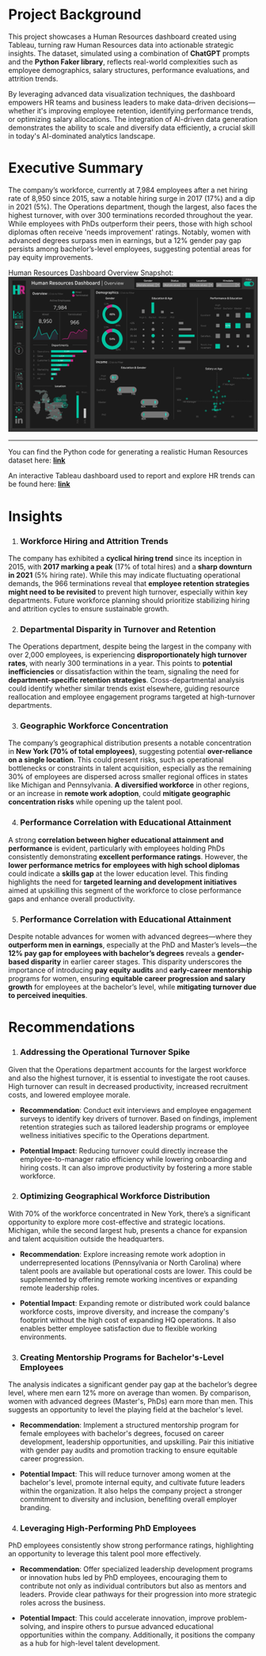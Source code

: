 # Project Background
This project showcases a Human Resources dashboard created using Tableau, turning raw Human Resources data into actionable strategic insights. The dataset, simulated using a combination of **ChatGPT** prompts and the **Python Faker library**, reflects real-world complexities such as employee demographics, salary structures, performance evaluations, and attrition trends. 

By leveraging advanced data visualization techniques, the dashboard empowers HR teams and business leaders to make data-driven decisions—whether it's improving employee retention, identifying performance trends, or optimizing salary allocations. The integration of AI-driven data generation demonstrates the ability to scale and diversify data efficiently, a crucial skill in today's AI-dominated analytics landscape.

# Executive Summary
The company’s workforce, currently at 7,984 employees after a net hiring rate of 8,950 since 2015, saw a notable hiring surge in 2017 (17%) and a dip in 2021 (5%). The Operations department, though the largest, also faces the highest turnover, with over 300 terminations recorded throughout the year. While employees with PhDs outperform their peers, those with high school diplomas often receive 'needs improvement' ratings. Notably, women with advanced degrees surpass men in earnings, but a 12% gender pay gap persists among bachelor’s-level employees, suggesting potential areas for pay equity improvements.

Human Resources Dashboard Overview Snapshot:
![HR Dashboard Overview Snapshot](/Snapshots/HR%20Dashboard%20Overview.png)

---
You can find the Python code for generating a realistic Human Resources dataset here: [**link**](/Python%20code/generation.py)

An interactive Tableau dashboard used to report and explore HR trends can be found here: [**link**](https://public.tableau.com/app/profile/zolboo1658/viz/HRDashboards_17267167597120/HRSummary)

# Insights

1. ### Workforce Hiring and Attrition Trends
The company has exhibited a **cyclical hiring trend** since its inception in 2015, with **2017 marking a peak** (17% of total hires) and a **sharp downturn in 2021** (5% hiring rate). While this may indicate fluctuating operational demands, the 966 terminations reveal that **employee retention strategies might need to be revisited** to prevent high turnover, especially within key departments. Future workforce planning should prioritize stabilizing hiring and attrition cycles to ensure sustainable growth.

2. ### Departmental Disparity in Turnover and Retention
The Operations department, despite being the largest in the company with over 2,000 employees, is experiencing **disproportionately high turnover rates**, with nearly 300 terminations in a year. This points to **potential inefficiencies** or dissatisfaction within the team, signaling the need for **department-specific retention strategies**. Cross-departmental analysis could identify whether similar trends exist elsewhere, guiding resource reallocation and employee engagement programs targeted at high-turnover departments.

3. ### Geographic Workforce Concentration
The company’s geographical distribution presents a notable concentration in **New York (70% of total employees)**, suggesting potential **over-reliance on a single location**. This could present risks, such as operational bottlenecks or constraints in talent acquisition, especially as the remaining 30% of employees are dispersed across smaller regional offices in states like Michigan and Pennsylvania. **A diversified workforce** in other regions, or an increase in **remote work adoption**, could **mitigate geographic concentration risks** while opening up the talent pool.

4. ### Performance Correlation with Educational Attainment
A strong **correlation between higher educational attainment and performance** is evident, particularly with employees holding PhDs consistently demonstrating **excellent performance ratings**. However, the **lower performance metrics for employees with high school diplomas** could indicate a **skills gap** at the lower education level. This finding highlights the need for **targeted learning and development initiatives** aimed at upskilling this segment of the workforce to close performance gaps and enhance overall productivity.

5. ### Performance Correlation with Educational Attainment
Despite notable advances for women with advanced degrees—where they **outperform men in earnings**, especially at the PhD and Master’s levels—the **12% pay gap for employees with bachelor’s degrees** reveals a **gender-based disparity** in earlier career stages. This disparity underscores the importance of introducing **pay equity audits** and **early-career mentorship** programs for women, ensuring **equitable career progression and salary growth** for employees at the bachelor’s level, while **mitigating turnover due to perceived inequities**.

# Recommendations

1. ### Addressing the Operational Turnover Spike
Given that the Operations department accounts for the largest workforce and also the highest turnover, it is essential to investigate the root causes. High turnover can result in decreased productivity, increased recruitment costs, and lowered employee morale.

- **Recommendation**: Conduct exit interviews and employee engagement surveys to identify key drivers of turnover. Based on findings, implement retention strategies such as tailored leadership programs or employee wellness initiatives specific to the Operations department.

- **Potential Impact**: Reducing turnover could directly increase the employee-to-manager ratio efficiency while lowering onboarding and hiring costs. It can also improve productivity by fostering a more stable workforce.

2. ### Optimizing Geographical Workforce Distribution
With 70% of the workforce concentrated in New York, there’s a significant opportunity to explore more cost-effective and strategic locations. Michigan, while the second largest hub, presents a chance for expansion and talent acquisition outside the headquarters.

- **Recommendation**: Explore increasing remote work adoption in underrepresented locations (Pennsylvania or North Carolina) where talent pools are available but operational costs are lower. This could be supplemented by offering remote working incentives or expanding remote leadership roles.

- **Potential Impact**: Expanding remote or distributed work could balance workforce costs, improve diversity, and increase the company's footprint without the high cost of expanding HQ operations. It also enables better employee satisfaction due to flexible working environments.

3. ### Creating Mentorship Programs for Bachelor's-Level Employees
The analysis indicates a significant gender pay gap at the bachelor’s degree level, where men earn 12% more on average than women. By comparison, women with advanced degrees (Master's, PhDs) earn more than men. This suggests an opportunity to level the playing field at the bachelor's level.

- **Recommendation**: Implement a structured mentorship program for female employees with bachelor's degrees, focused on career development, leadership opportunities, and upskilling. Pair this initiative with gender pay audits and promotion tracking to ensure equitable career progression.

- **Potential Impact**: This will reduce turnover among women at the bachelor's level, promote internal equity, and cultivate future leaders within the organization. It also helps the company project a stronger commitment to diversity and inclusion, benefiting overall employer branding.

4. ### Leveraging High-Performing PhD Employees
PhD employees consistently show strong performance ratings, highlighting an opportunity to leverage this talent pool more effectively.

- **Recommendation**: Offer specialized leadership development programs or innovation hubs led by PhD employees, encouraging them to contribute not only as individual contributors but also as mentors and leaders. Provide clear pathways for their progression into more strategic roles across the business.

- **Potential Impact**: This could accelerate innovation, improve problem-solving, and inspire others to pursue advanced educational opportunities within the company. Additionally, it positions the company as a hub for high-level talent development.